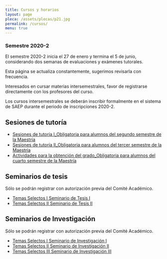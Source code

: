 ```yaml
---
title: Cursos y horarios
layout: page
pleca: /assets/plecas/p21.jpg
permalink: /cursos/
menu: true
---
```



### Semestre 2020-2

El semestre 2020-2 inicia el 27 de enero y termina el 5 de junio, considerando dos semanas de
evaluaciones y exámenes tutorales.

Esta página se actualiza constantemente, sugerimos revisarla con frecuencia.

Interesados en cursar materias intersemestrales, favor de registrarse directamente con los 
profesores del curso. 

Los cursos intersemestrales se deberán inscribir formalmente en el sistema de SAEP
durante el periodo de inscripciones 2020-2.


<!-- cursos-intersemestrales-cdmx -->
<!-- cursos-intersemestrales-morelia -->
<!-- cursos-intersemestrales-leon -->
<!-- cursos-intersemestrales-virtual -->


<!-- cursos-obligatorios-cdmx -->
<!-- cursos-obligatorios-morelia -->
<!-- cursos-obligatorios-leon -->
<!-- cursos-obligatorios-por-campo-cdmx -->
<!-- cursos-obligatorios-por-campo-morelia -->
<!-- cursos-obligatorios-por-campo-leon -->
<!-- cursos-optativos-cdmx -->
<!-- cursos-optativos-morelia -->
<!-- cursos-optativos-leon -->
<!-- seminarios-de-doctorado-cdmx -->
<!-- seminarios-de-doctorado-morelia -->



## Sesiones de tutoría


 - [Sesiones de tutoría I_Obligatoria para alumnos del segundo semestre de la Maestría](/cursos/sesiones_de_tutoria_i/)
 - [Sesiones de tutoría II_Obligatoria para alumnos del tercer semestre de la Maestría](/cursos/sesiones_de_tutoria_ii/)
 - [Actividades para la obtención del grado_Obligatoria para alumnos del cuarto semestre de la Maestría](/cursos/actividades_para_la_obtencion_del_grado/)


## Seminarios de tesis

Sólo se podrán registrar con autorización previa del Comité Académico.

 - [Temas Selectos I Seminario de Tesis I](/cursos/temas_selectos_i_seminario_de_tesis_i/)
 - [Temas Selectos II Seminario de Tesis II](/cursos/temas_selectos_ii_seminario_de_tesis_ii/)

## Seminarios de Investigación

Sólo se podrán registrar con autorización previa del Comité Académico.

 - [Temas Selectos I Seminario de Investigación I](/cursos/temas_selectos_i_seminario_de_investigacion_i/)
 - [Temas Selectos II Seminario de Investigación II](/cursos/temas_selectos_ii_seminario_de_investigacion_ii/)
 - [Temas Selectos III Seminario de Investigación III](/cursos/temas_selectos_iii_seminario_de_investigacion_iii/)
